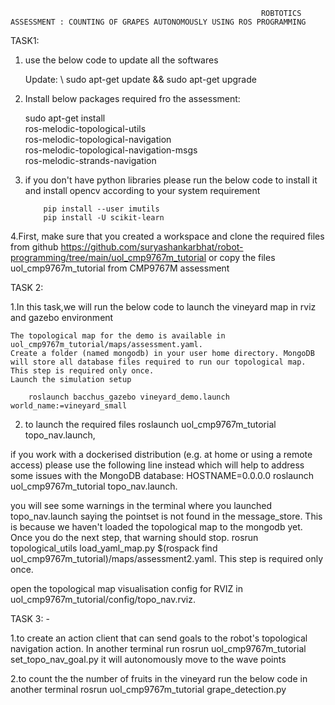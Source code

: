 
                                                            ROBTOTICS ASSESSMENT : COUNTING OF GRAPES AUTONOMOUSLY USING ROS PROGRAMMING

   

TASK1:
1.  use the below code to update all the softwares

    Update: \  sudo apt-get update && sudo apt-get upgrade

2. Install below packages required fro the assessment:

    sudo apt-get install \
        ros-melodic-topological-utils \
        ros-melodic-topological-navigation \
        ros-melodic-topological-navigation-msgs \
        ros-melodic-strands-navigation


3.  if you don't have python libraries please run the below code to install it and install opencv according to your system requirement

           
            pip install --user imutils
            pip install -U scikit-learn


4.First, make sure that you created a workspace and clone the required files from github https://github.com/suryashankarbhat/robot-programming/tree/main/uol_cmp9767m_tutorial or copy the files uol_cmp9767m_tutorial from CMP9767M assessment

TASK 2:

1.In this task,we will run the below code to launch the vineyard map in rviz and gazebo environment

    The topological map for the demo is available in uol_cmp9767m_tutorial/maps/assessment.yaml. 
    Create a folder (named mongodb) in your user home directory. MongoDB will store all database files required to run our topological map. This step is required only once.
    Launch the simulation setup

        roslaunch bacchus_gazebo vineyard_demo.launch world_name:=vineyard_small
2. to launch the required files 
        roslaunch uol_cmp9767m_tutorial topo_nav.launch, 

if you work with a dockerised distribution (e.g. at home or using a remote access) please use the following line instead which will help to address      some issues with the MongoDB database: HOSTNAME=0.0.0.0 roslaunch uol_cmp9767m_tutorial topo_nav.launch.
        
you will see some warnings in the terminal where you launched topo_nav.launch saying the pointset is not found in the message_store. This is because we haven't loaded the topological map to the mongodb yet. Once you do the next step, that warning should stop.
        rosrun topological_utils load_yaml_map.py $(rospack find uol_cmp9767m_tutorial)/maps/assessment2.yaml.
 This step is required only once.
       
 open the topological map visualisation config for RVIZ in uol_cmp9767m_tutorial/config/topo_nav.rviz.
    

TASK 3: - 

1.to create an action client that can send goals to the robot's topological navigation action.
  In another terminal run 
        rosrun uol_cmp9767m_tutorial set_topo_nav_goal.py 
    it will autonomously move to the wave points

2.to count the the number of fruits in the vineyard run the below code in another terminal 
           rosrun uol_cmp9767m_tutorial grape_detection.py


      

